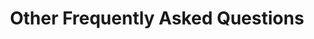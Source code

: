 ---
layout: page
title: Other Frequently Asked Questions
show: yes
redirect_to: http://firefly-iii.readthedocs.io/en/latest/support/faq.html
---